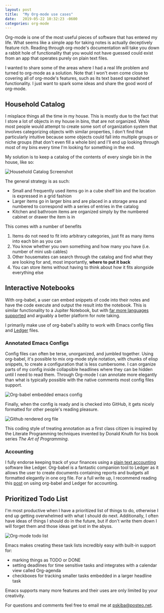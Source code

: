 ```yaml
--- 
layout: post
title:  "My Org-mode use cases"
date:   2019-05-22 10:32:23 -0600
categories: org-mode
---
```

Org-mode is one of the most useful pieces of software that has entered my life. What seems like a simple app for taking notes is actually deceptively feature rich. Reading through org-mode's documentation will take you down a rabbit hole of functionality that you would not have guessed could exist from an app that operates purely on plain text files. 

I wanted to share some of the areas where I had a real life problem and turned to org-mode as a solution. Note that I won't even come close to covering all of org-mode's features, such as its text based spreadsheet functionality. I just want to spark some ideas and share the good word of org-mode. 
 
## Household Catalog
I misplace things all the time in my house. This is mostly due to the fact that I store a lot of objects in my house in bins, that are not organized. While most people would attempt to create some sort of organization system that involves categorizing objects with similar properties, I don't find that particularly intuitive because some objects could fall into multiple groups or niche groups (that don't even fill a whole bin) and I'll end up looking through most of my bins every time I'm looking for something in the end.

My solution is to keep a catalog of the contents of every single bin in the house, like so:

![Household Catalog Screenshot](/assets/images/org-mode-uses/item_catalog.png)

The general strategy is as such:

 - Small and frequently used items go in a cube shelf bin and the location is expressed in a grid fashion
 - Larger items go in larger bins and are placed in a storage area and numbered to correspond with a series of entries in the catalog
 - Kitchen and bathroom items are organized simply by the numbered cabinet or drawer the item is in

This comes with a number of benefits

 1. Items do not need to fit into arbitrary categories, just fit as many items into each bin as you can
 2. You know whether you own something and how many you have (i.e. number of mini usb cables)
 3. Other housemates can search through the catalog and find what they are looking for and, most importantly, **where to put it back**
 4. You can store items without having to think about how it fits alongside everything else


## Interactive Notebooks
With org-babel, a user can embed snippets of code into their notes and have the code execute and output the result into the notebook. This is similar functionality to a Jupiter Notebook, but with [far more languages supported](https://orgmode.org/worg/org-contrib/babel/languages.html) and arguably a better platform for note taking. 

I primarily make use of org-babel's ability to work with Emacs config files and [Ledger](https://www.ledger-cli.org/) files.

### Annotated Emacs Configs
Config files can often be terse, unorganized, and jumbled together. Using org-babel, it's possible to mix org-mode style notation, with chunks of elisp snippets, to create a configuration that is less cumbersome. I can organize parts of my config inside collapsible headlines where they can be hidden until I need to read them. Through Org-mode I can annotate more elegantly than what is typically possible with the native comments most config files support. 

![Org-babel embedded emacs config](/assets/images/org-mode-uses/annotated_config.png)

Finally, when the config is ready and is checked into GitHub, it gets nicely formatted for other people's reading pleasure. 


![Github rendered org file](/assets/images/org-mode-uses/github_preview.png)


This coding style of treating annotation as a first class citizen is inspired by the Literate Programming techniques invented by Donald Knuth for his book series *The Art of Programming*.

### Accounting
I fully endorse keeping track of your finances using a [plain text accounting](https://plaintextaccounting.org/) software like Ledger. Org-babel is a fantastic companion tool to Ledger as it allows the user to create documents containing reports and budgets all formatted elegantly in one org file. For a full write up, I recommend reading this [post](https://orgmode.org/worg/org-contrib/babel/languages/ob-doc-ledger.html) on using org-babel and Ledger for accounting. 

## Prioritized Todo List
I'm most productive when I have a prioritized list of things to do, otherwise I end up getting overwhelmed with what I should do next. Additionally, I often have ideas of things I should do in the future, but if don't write them down I will forget them and those ideas get lost in the abyss. 

![Org-mode todo list](/assets/images/org-mode-uses/todo_list.png)

Emacs makes creating these task lists incredibly easy with built-in support for: 
 - marking things as TODO or DONE
 - setting deadlines for time sensitive tasks and integrates with a calendar view called Org-agenda
 - checkboxes for tracking smaller tasks embedded in a larger headline task

Emacs supports many more features and their uses are only limited by your creativity. 

For questions and comments feel free to email me at [pskiba@posteo.net](mailto:pskiba@posteo.net).
